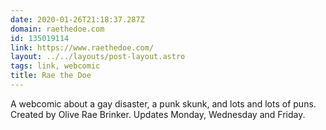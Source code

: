 ```yaml
---
date: 2020-01-26T21:18:37.287Z
domain: raethedoe.com
id: 135019114
link: https://www.raethedoe.com/
layout: ../../layouts/post-layout.astro
tags: link, webcomic
title: Rae the Doe
---
```


A webcomic about a gay disaster, a punk skunk, and lots and lots of puns. Created by Olive Rae Brinker. Updates Monday, Wednesday and Friday.
